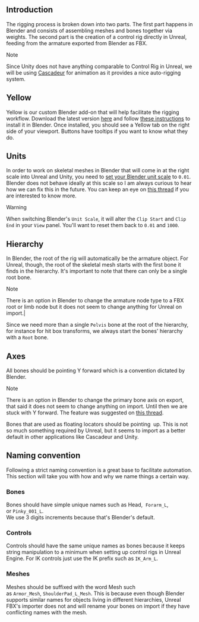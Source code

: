 ## Introduction

The rigging process is broken down into two parts. The first part happens in Blender and consists of assembling meshes and bones together via weights. The second part is the creation of a control rig directly in Unreal, feeding from the armature exported from Blender as FBX.

> [!Note]  
> Since Unity does not have anything comparable to Control Rig in Unreal, we will be using [Cascadeur](https://cascadeur.com/) for animation as it provides a nice auto-rigging system.

## Yellow

Yellow is our custom Blender add-on that will help facilitate the rigging workflow. Download the latest version [here](https://github.com/playsthetic/yello/archive/refs/heads/master.zip) and follow [these instructions](https://docs.blender.org/manual/en/latest/editors/preferences/addons.html#installing-add-ons) to install it in Blender. Once installed, you should see a Yellow tab on the right side of your viewport. Buttons have tooltips if you want to know what they do.

## Units

In order to work on skeletal meshes in Blender that will come in at the right scale into Unreal and Unity, you need to [set your Blender unit scale](https://docs.blender.org/manual/en/latest/scene_layout/scene/properties.html#units) to `0.01`. Blender does not behave ideally at this scale so I am always curious to hear how we can fix this in the future. You can keep an eye on [this thread](https://blender.stackexchange.com/questions/202805) if you are interested to know more.

> [!Warning]  
> When switching Blender's `Unit Scale`, it will alter the `Clip Start` and `Clip End` in your `View` panel. You'll want to reset them back to `0.01` and `1000`.

## Hierarchy

In Blender, the root of the rig will automatically be the armature object. For Unreal, though, the root of the skeletal mesh starts with the first bone it finds in the hierarchy. It's important to note that there can only be a single root bone.  

> [!Note]  
There is an option in Blender to change the armature node type to a FBX root or limb node but it does not seem to change anything for Unreal on import.|

Since we need more than a single `Pelvis` bone at the root of the hierarchy, for instance for hit box transforms, we always start the bones' hierarchy with a `Root` bone.

## Axes

All bones should be pointing Y forward which is a convention dictated by Blender.

> [!Note]  
> There is an option in Blender to change the primary bone axis on export, that said it does not seem to change anything on import. Until then we are stuck with Y forward. The feature was suggested on [this thread](https://blender.community/c/rightclickselect/dzhbbc).

Bones that are used as floating locators should be pointing  up. This is not so much something required by Unreal, but it seems to import as a better default in other applications like Cascadeur and Unity.

## Naming convention

Following a strict naming convention is a great base to facilitate automation. This section will take you with how and why we name things a certain way.

### Bones

Bones should have simple unique names such as Head,  `Forarm_L`, or `Pinky_001_L`.  
We use 3 digits increments because that's Blender's default.

### Controls

Controls should have the same unique names as bones because it keeps string manipulation to a minimum when setting up control rigs in Unreal Engine. For IK controls just use the IK prefix such as `IK_Arm_L`.

### Meshes

Meshes should be suffixed with the word Mesh such as `Armor_Mesh`, `ShoulderPad_L_Mesh`. This is because even though Blender supports similar names for objects living in different hierarchies, Unreal FBX's importer does not and will rename your bones on import if they have conflicting names with the mesh.
